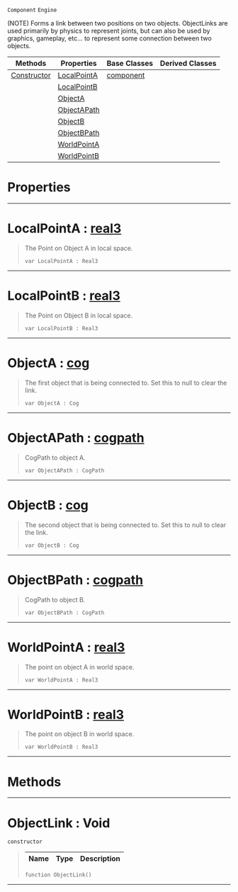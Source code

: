  `Component` `Engine`



(NOTE) Forms a link between two positions on two objects. ObjectLinks are used primarily by physics to represent joints, but can also be used by graphics, gameplay, etc... to represent some connection between two objects.

|Methods|Properties|Base Classes|Derived Classes|
|---|---|---|---|
|[ Constructor](objectlink.md#objectlink-void)|[ LocalPointA](objectlink.md#localpointa-zilch-engine)|[component](component.md)| |
| |[ LocalPointB](objectlink.md#localpointb-zilch-engine)| | |
| |[ ObjectA](objectlink.md#objecta-zilch-engine-docu)| | |
| |[ ObjectAPath](objectlink.md#objectapath-zilch-engine)| | |
| |[ ObjectB](objectlink.md#objectb-zilch-engine-docu)| | |
| |[ ObjectBPath](objectlink.md#objectbpath-zilch-engine)| | |
| |[ WorldPointA](objectlink.md#worldpointa-zilch-engine)| | |
| |[ WorldPointB](objectlink.md#worldpointb-zilch-engine)| | |


 #  Properties


---  
 #  LocalPointA : [real3](../nada_base_types/real3.md)

> The Point on Object A in local space.
> ``` lang=cpp, name=Nada
> var LocalPointA : Real3


---  
 #  LocalPointB : [real3](../nada_base_types/real3.md)

> The Point on Object B in local space.
> ``` lang=cpp, name=Nada
> var LocalPointB : Real3


---  
 #  ObjectA : [cog](cog.md)

> The first object that is being connected to. Set this to null to clear the link.
> ``` lang=cpp, name=Nada
> var ObjectA : Cog


---  
 #  ObjectAPath : [cogpath](cogpath.md)

> CogPath to object A.
> ``` lang=cpp, name=Nada
> var ObjectAPath : CogPath


---  
 #  ObjectB : [cog](cog.md)

> The second object that is being connected to. Set this to null to clear the link.
> ``` lang=cpp, name=Nada
> var ObjectB : Cog


---  
 #  ObjectBPath : [cogpath](cogpath.md)

> CogPath to object B.
> ``` lang=cpp, name=Nada
> var ObjectBPath : CogPath


---  
 #  WorldPointA : [real3](../nada_base_types/real3.md)

> The point on object A in world space.
> ``` lang=cpp, name=Nada
> var WorldPointA : Real3


---  
 #  WorldPointB : [real3](../nada_base_types/real3.md)

> The point on object B in world space.
> ``` lang=cpp, name=Nada
> var WorldPointB : Real3


---  
 #  Methods


---  
 #  ObjectLink : Void

 `constructor`

> 
> |Name|Type|Description|
> |---|---|---|
> ``` lang=cpp, name=Nada
> function ObjectLink()
> ``` 


---  
 

 
